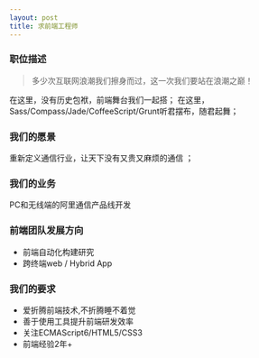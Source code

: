 ```yaml
---
layout: post
title: 求前端工程师
---
```


### 职位描述

> 多少次互联网浪潮我们擦身而过，这一次我们要站在浪潮之巅！

在这里，没有历史包袱，前端舞台我们一起搭；
在这里，Sass/Compass/Jade/CoffeeScript/Grunt听君摆布，随君起舞；

### 我们的愿景
重新定义通信行业，让天下没有又贵又麻烦的通信 ；

### 我们的业务
PC和无线端的阿里通信产品线开发

### 前端团队发展方向
* 前端自动化构建研究
* 跨终端web / Hybrid App

### 我们的要求
* 爱折腾前端技术,不折腾睡不着觉
* 善于使用工具提升前端研发效率
* 关注ECMAScript6/HTML5/CSS3
* 前端经验2年+
